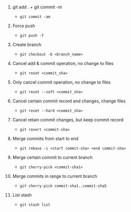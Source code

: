 1. git add . + git commit -m

    - `git commit -am`

2. Force push

    - `git push -f` 

3. Create branch

    - `git checkout -b <branch_name>`

4. Cancel add & commit operation, no change to files

    - `git reset <commit_sha>`

5. Only cancel commit operation, no change to files  

    - `git reset --soft <commit_sha>`

6. Cancel certain commit record and changes, change files
    - `git reset --hard <commit_sha>`

7. Cancel retain commit changes, but keep commit record
    - `git revert <commit-sha>`

8. Merge commits from start to end
    - `git rebase -i <start commit-sha> <end commit-sha>`

9. Merge certain commit to current branch
    - `git cherry-pick <commit-sha1>`

10. Merge commits in range to current branch
    - `git cherry-pick commit-sha1..commit-sha5`

11. List stash
    - `git stash list`
